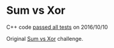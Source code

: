 Sum vs Xor
==========

C++ code [passed all tests](https://www.hackerrank.com/challenges/sum-vs-xor) on 2016/10/10

Original [Sum vs Xor](https://www.hackerrank.com/challenges/sum-vs-xor) challenge.


